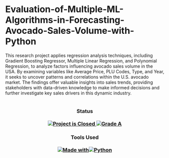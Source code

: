 # Evaluation-of-Multiple-ML-Algorithms-in-Forecasting-Avocado-Sales-Volume-with-Python
This research project applies regression analysis techniques, including Gradient Boosting Regressor, Multiple Linear Regression, and Polynomial Regression, to analyze factors influencing avocado sales volume in the USA. By examining variables like Average Price, PLU Codes, Type, and Year, it seeks to uncover patterns and correlations within the U.S. avocado market. The findings offer valuable insights into sales trends, providing stakeholders with data-driven knowledge to make informed decisions and further investigate key sales drivers in this dynamic industry.
#

<H3 align="center">
  Status<br><br>
  <a href=#>
    <img src="https://img.shields.io/badge/Project_Status-Closed-red.svg" alt="Project is Closed">
  </a>
  <a href=#>
    <img src="https://img.shields.io/badge/Final_Grade-A-green.svg" alt="Grade A">
  </a>
</H3>

<H3 align="center">
  Tools Used<br><br>
  <a href=#>
<img src="https://img.shields.io/badge/Made%20with-lightgrey?style=for-the-badge" alt="Made with"><img src="https://img.shields.io/badge/python-3670A0?style=for-the-badge&logo=python&logoColor=ffdd54" alt="Python">
  </a>
</H3>

